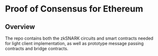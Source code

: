 # Proof of Consensus for Ethereum

## Overview


The repo contains both the zkSNARK circuits and smart contracts needed for light client implementation, as well as prototype message passing contracts and bridge contracts.
